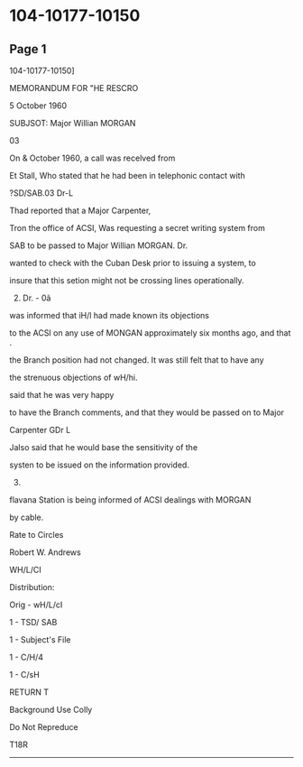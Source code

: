# 104-10177-10150

## Page 1

104-10177-10150]

MEMORANDUM FOR "HE RESCRO

5 October 1960

SUBJSOT: Major Willian MORGAN

03

On & October 1960, a call was recelved from

Et Stall, Who stated that he had been in telephonic contact with

?SD/SAB.03 Dr-L

Thad reported that a Major Carpenter,

Tron the office of ACSI, Was requesting a secret writing system from

SAB to be passed to Major Willian MORGAN. Dr.

wanted to check with the Cuban Desk prior to issuing a system, to

insure that this setion might not be crossing lines operationally.

2. Dr. - 0ã

was informed that iH/l had made known its objections

to the ACSI on any use of MONGAN approximately six months ago, and that .

the Branch position had not changed. It was still felt that to have any

the strenuous objections of wH/hi.

said that he was very happy

to have the Branch comments, and that they would be passed on to Major

Carpenter GDr L

Jalso said that he would base the sensitivity of the

systen to be issued on the information provided.

3.

flavana Station is being informed of ACSI dealings with MORGAN

by cable.

Rate to Circles

Robert W. Andrews

WH/L/CI

Distribution:

Orig - wH/L/cI

1 - TSD/ SAB

1 - Subject's File

1 - C/H/4

1 - C/sH

RETURN T

Background Use Colly

Do Not Repreduce

T18R

---

